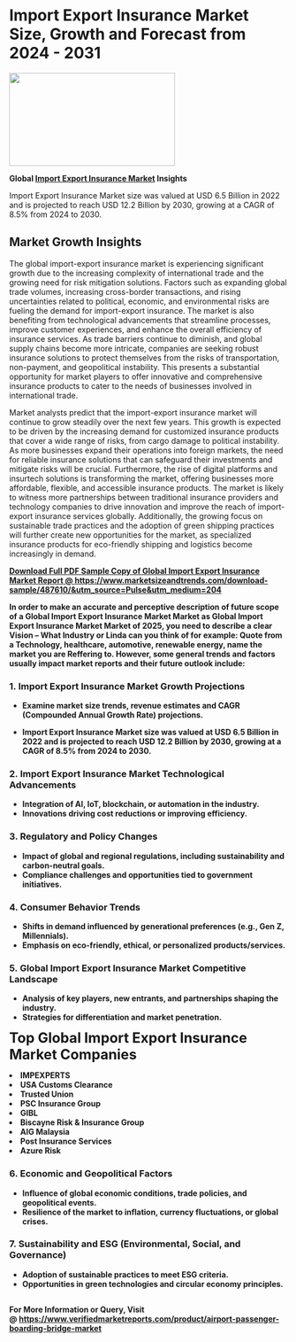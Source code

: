 <H1>Import Export Insurance Market Size, Growth and Forecast from 2024 - 2031</H1><img class="aligncenter size-medium wp-image-584254" src="https://thirdeyenews.in/wp-content/uploads/2024/09/Global-Market-Research-300x168.jpeg" alt="" width="300" height="168" /><p><strong>Global&nbsp;<a href="https://www.marketsizeandtrends.com/download-sample/487610/&amp;utm_source=Pulse&amp;utm_medium=204">Import Export Insurance Market</a> Insights</strong></p><p>Import Export Insurance Market size was valued at USD 6.5 Billion in 2022 and is projected to reach USD 12.2 Billion by 2030, growing at a CAGR of 8.5% from 2024 to 2030.</p><p><h2>Market Growth Insights</h2> <p>The global import-export insurance market is experiencing significant growth due to the increasing complexity of international trade and the growing need for risk mitigation solutions. Factors such as expanding global trade volumes, increasing cross-border transactions, and rising uncertainties related to political, economic, and environmental risks are fueling the demand for import-export insurance. The market is also benefiting from technological advancements that streamline processes, improve customer experiences, and enhance the overall efficiency of insurance services. As trade barriers continue to diminish, and global supply chains become more intricate, companies are seeking robust insurance solutions to protect themselves from the risks of transportation, non-payment, and geopolitical instability. This presents a substantial opportunity for market players to offer innovative and comprehensive insurance products to cater to the needs of businesses involved in international trade.</p> <p><strong><a href="https://www.example.com/download-sample"></a></strong></p> <p>Market analysts predict that the import-export insurance market will continue to grow steadily over the next few years. This growth is expected to be driven by the increasing demand for customized insurance products that cover a wide range of risks, from cargo damage to political instability. As more businesses expand their operations into foreign markets, the need for reliable insurance solutions that can safeguard their investments and mitigate risks will be crucial. Furthermore, the rise of digital platforms and insurtech solutions is transforming the market, offering businesses more affordable, flexible, and accessible insurance products. The market is likely to witness more partnerships between traditional insurance providers and technology companies to drive innovation and improve the reach of import-export insurance services globally. Additionally, the growing focus on sustainable trade practices and the adoption of green shipping practices will further create new opportunities for the market, as specialized insurance products for eco-friendly shipping and logistics become increasingly in demand.</p> <p><strong><a href="https://www.example.com/get-more"></p><p><span class=""><strong>Download Full PDF Sample Copy of Global Import Export Insurance Market Report</strong> @ <a href="https://www.marketsizeandtrends.com/download-sample/487610/&amp;utm_source=Pulse&amp;utm_medium=204" target="_blank">https://www.marketsizeandtrends.com/download-sample/487610/&amp;utm_source=Pulse&amp;utm_medium=204</a></span></p><p>In order to make an accurate and perceptive description of future scope of a Global&nbsp;Import Export Insurance Market Market as Global&nbsp;Import Export Insurance Market Market of 2025, you need to describe a clear Vision &ndash; What Industry or Linda can you think of for example: Quote from a Technology, healthcare, automotive, renewable energy, name the market you are Reffering to. However, some general trends and factors usually impact market reports and their future outlook include:</p><h3>1.&nbsp;<strong>Import Export Insurance Market Growth Projections</strong></h3><ul><li>Examine market size trends, revenue estimates and CAGR (Compounded Annual Growth Rate) projections.</li><li><p>Import Export Insurance Market size was valued at USD 6.5 Billion in 2022 and is projected to reach USD 12.2 Billion by 2030, growing at a CAGR of 8.5% from 2024 to 2030.</p></li></ul><h3>2.&nbsp;<strong>Import Export Insurance Market Technological Advancements</strong></h3><ul><li>Integration of AI, IoT, blockchain, or automation in the industry.</li><li>Innovations driving cost reductions or improving efficiency.</li></ul><h3>3.&nbsp;<strong>Regulatory and Policy Changes</strong></h3><ul><li>Impact of global and regional regulations, including sustainability and carbon-neutral goals.</li><li>Compliance challenges and opportunities tied to government initiatives.</li></ul><h3>4.&nbsp;<strong>Consumer Behavior Trends</strong></h3><ul><li>Shifts in demand influenced by generational preferences (e.g., Gen Z, Millennials).</li><li>Emphasis on eco-friendly, ethical, or personalized products/services.</li></ul><h3>5.&nbsp;<strong>Global Import Export Insurance Market Competitive Landscape</strong></h3><ul><li>Analysis of key players, new entrants, and partnerships shaping the industry.</li><li>Strategies for differentiation and market penetration.</li></ul><p data-pm-slice="1 1 []"><span style="color: inherit; font-family: inherit; font-size: 25px;">Top Global Import Export Insurance Market Companies</span></p><div class="" data-test-id=""><p><li>IMPEXPERTS</li><li> USA Customs Clearance</li><li> Trusted Union</li><li> PSC Insurance Group</li><li> GIBL</li><li> Biscayne Risk & Insurance Group</li><li> AIG Malaysia</li><li> Post Insurance Services</li><li> Azure Risk</li></p></div><h3>6.&nbsp;<strong>Economic and Geopolitical Factors</strong></h3><ul><li>Influence of global economic conditions, trade policies, and geopolitical events.</li><li>Resilience of the market to inflation, currency fluctuations, or global crises.</li></ul><h3>7.&nbsp;<strong>Sustainability and ESG (Environmental, Social, and Governance)</strong></h3><ul><li>Adoption of sustainable practices to meet ESG criteria.</li><li>Opportunities in green technologies and circular economy principles.</li></ul><h2><strong style="font-size: 14px;">For More Information or Query, Visit @&nbsp;</strong><a style="background-color: #ffffff; font-size: 14px;" href="https://www.marketsizeandtrends.com/report/import-export-insurance-market/" target="_blank">https://www.verifiedmarketreports.com/product/airport-passenger-boarding-bridge-market</a></h2>
